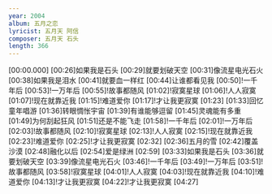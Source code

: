 ```yaml
---
year: 2004
album: 五月之恋
lyricist: 五月天 阿信
composer: 五月天 石头
length: 366
---
```

[00:00.000]
[00:26]如果我是石头
[00:29]就要划破天空
[00:31]像流星电光石火
[00:38]如果我是泪水
[00:41]就要血一样红
[00:44]让谁都看见我
[00:50]!一千年后
[00:53]!一万年后
[00:55]!故事都随风
[01:02]!寂寞星球
[01:06]!人人寂寞
[01:07]!现在就靠近我
[01:15]!难道爱你
[01:17]!才让我更寂寞
[01:23]
[01:33]回忆童年唱游
[01:36]转眼惆怅宇宙
[01:39]有谁能够逗留
[01:45]灵魂能有多重
[01:49]为何刮起狂风
[01:51]还是不能飞走
[01:58]!一千年后
[02:01]!一万年后
[02:03]!故事都随风
[02:10]!寂寞星球
[02:13]!人人寂寞
[02:15]!现在就靠近我
[02:23]!难道爱你
[02:25]!才让我更寂寞
[02:32]
[02:36]五月的雪
[02:42]覆盖沙漠
[02:48]融化以后
[02:54]爱是绿洲
[02:59]
[03:33]如果我是石头
[03:36]就要划破天空
[03:39]像流星电光石火
[03:46]!一千年后
[03:49]!一万年后
[03:51]!故事都随风
[03:58]!寂寞星球
[04:01]!人人寂寞
[04:03]!现在就靠近我
[04:10]!难道爱你
[04:13]!才让我更寂寞
[04:22]!才让我更寂寞
[04:27]